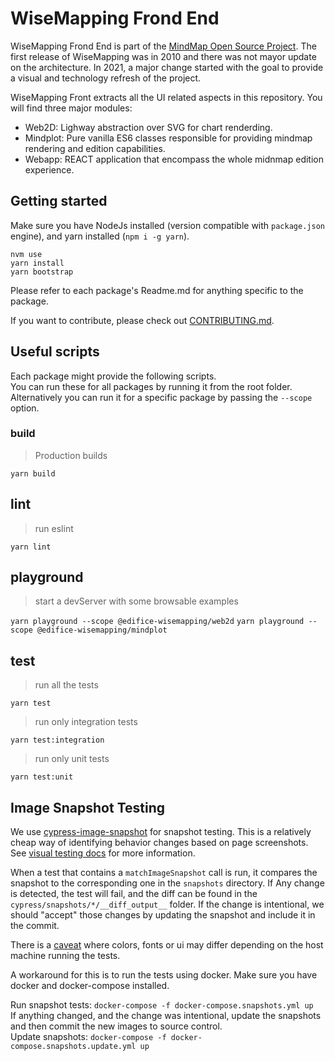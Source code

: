 # WiseMapping Frond End

WiseMapping Frond End is part of the [MindMap Open Source Project](http://www.wisemapping.org). The first release of WiseMapping was in 2010 and there was not mayor update on the architecture. In 2021, a major change started with the goal to provide a visual and technology refresh of the project.

WiseMapping Front extracts all the UI related aspects in this repository. You will find three major modules:

- Web2D: Lighway abstraction over SVG for chart renderding.
- Mindplot: Pure vanilla ES6 classes responsible for providing mindmap rendering and edition capabilities.
- Webapp: REACT application that encompass the whole midnmap edition experience.

## Getting started

Make sure you have NodeJs installed (version compatible with `package.json` engine), and yarn installed (`npm i -g yarn`).

```
nvm use
yarn install
yarn bootstrap
```

Please refer to each package's Readme.md for anything specific to the package.

If you want to contribute, please check out [CONTRIBUTING.md](./CONTRIBUTING.md).

## Useful scripts

Each package might provide the following scripts.  
You can run these for all packages by running it from the root folder. Alternatively you can run it for a specific package by passing the `--scope` option.

### build

> Production builds

`yarn build`

## lint

> run eslint

`yarn lint`

## playground

> start a devServer with some browsable examples

`yarn playground --scope @edifice-wisemapping/web2d`
`yarn playground --scope @edifice-wisemapping/mindplot`

## test

> run all the tests

`yarn test`

> run only integration tests

`yarn test:integration`

> run only unit tests

`yarn test:unit`

## Image Snapshot Testing

We use [cypress-image-snapshot](https://www.npmjs.com/package/cypress-image-snapshot) for snapshot testing. This is a relatively cheap way of identifying behavior changes based on page screenshots. See [visual testing docs](https://docs.cypress.io/guides/tooling/visual-testing) for more information.

When a test that contains a `matchImageSnapshot` call is run, it compares the snapshot to the corresponding one in the `snapshots` directory. If Any change is detected, the test will fail, and the diff can be found in the `cypress/snapshots/*/__diff_output__` folder. If the change is intentional, we should "accept" those changes by updating the snapshot and include it in the commit.

There is a [caveat](https://github.com/jaredpalmer/cypress-image-snapshot/issues/98) where colors, fonts or ui may differ depending on the host machine running the tests.

A workaround for this is to run the tests using docker. Make sure you have docker and docker-compose installed.

Run snapshot tests: `docker-compose -f docker-compose.snapshots.yml up`  
If anything changed, and the change was intentional, update the snapshots and then commit the new images to source control.  
Update snapshots: `docker-compose -f docker-compose.snapshots.update.yml up`
